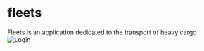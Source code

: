 # fleets
 Fleets is an application dedicated to the transport of heavy cargo<br>
 ![Login](https://raw.githubusercontent.com/ingleonelrv/fleets/blob/master/assets/login.png)
